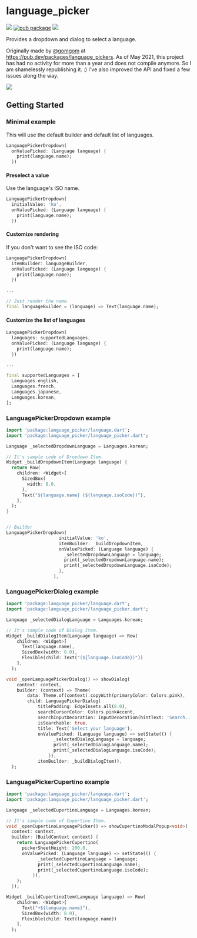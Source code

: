 # language_picker

![](https://img.shields.io/github/license/atn832/language_picker.svg)
[![pub package](https://img.shields.io/pub/v/language_picker.svg)](https://pub.dartlang.org/packages/language_picker)
![](https://img.shields.io/github/languages/code-size/atn832/language_picker.svg)

Provides a dropdown and dialog to select a language.

Originally made by [@gomgom](https://github.com/gomgom) at https://pub.dev/packages/language_pickers. As of May 2021, this project has had no activity for more than a year and does not compile anymore. So I am shamelessly republishing it. :) I've also improved the API and fixed a few issues along the way.

![](art/example.gif)

## Getting Started

### Minimal example

This will use the default builder and default list of languages.

```dart
LanguagePickerDropdown(
  onValuePicked: (Language language) {
    print(language.name);
  })
```

#### Preselect a value

Use the language's ISO name.

```dart
LanguagePickerDropdown(
  initialValue: 'ko',
  onValuePicked: (Language language) {
    print(language.name);
  })
```

#### Customize rendering

If you don't want to see the ISO code:

```dart
LanguagePickerDropdown(
  itemBuilder: languageBuilder,
  onValuePicked: (Language language) {
    print(language.name);
  })

...

// Just render the name.
final languageBuilder = (language) => Text(language.name);
```

#### Customize the list of languages

```dart
LanguagePickerDropdown(
  languages: supportedLanguages,
  onValuePicked: (Language language) {
    print(language.name);
  })

...

final supportedLanguages = [
  Languages.english,
  Languages.french,
  Languages.japanese,
  Languages.korean,
];
```

### LanguagePickerDropdown example

```dart
import 'package:language_picker/language.dart';
import 'package:language_picker/language_picker.dart';

Language _selectedDropdownLanguage = Languages.korean;

// It's sample code of Dropdown Item.
Widget _buildDropdownItem(Language language) {
  return Row(
    children: <Widget>[
      SizedBox(
        width: 8.0,
      ),
      Text("${language.name} (${language.isoCode})"),
    ],
  );
}


// Builder
LanguagePickerDropdown(
                    initialValue: 'ko',
                    itemBuilder: _buildDropdownItem,
                    onValuePicked: (Language language) {
                      _selectedDropdownLanguage = language;
                      print(_selectedDropdownLanguage.name);
                      print(_selectedDropdownLanguage.isoCode);
                    },
                  ),
```

### LanguagePickerDialog example

```dart
import 'package:language_picker/language.dart';
import 'package:language_picker/language_picker.dart';

Language _selectedDialogLanguage = Languages.korean;

// It's sample code of Dialog Item.
Widget _buildDialogItem(Language language) => Row(
    children: <Widget>[
      Text(language.name),
      SizedBox(width: 8.0),
      Flexible(child: Text("(${language.isoCode})"))
    ],
  );

void _openLanguagePickerDialog() => showDialog(
    context: context,
    builder: (context) => Theme(
        data: Theme.of(context).copyWith(primaryColor: Colors.pink),
        child: LanguagePickerDialog(
            titlePadding: EdgeInsets.all(8.0),
            searchCursorColor: Colors.pinkAccent,
            searchInputDecoration: InputDecoration(hintText: 'Search...'),
            isSearchable: true,
            title: Text('Select your language'),
            onValuePicked: (Language language) => setState(() {
                  _selectedDialogLanguage = language;
                  print(_selectedDialogLanguage.name);
                  print(_selectedDialogLanguage.isoCode);
                }),
            itemBuilder: _buildDialogItem)),
  );
```

### LanguagePickerCupertino example

```dart
import 'package:language_picker/language.dart';
import 'package:language_picker/language_picker.dart';

Language _selectedCupertinoLanguage = Languages.korean;

// It's sample code of Cupertino Item.
void _openCupertinoLanguagePicker() => showCupertinoModalPopup<void>(
  context: context,
  builder: (BuildContext context) {
    return LanguagePickerCupertino(
      pickerSheetHeight: 200.0,
      onValuePicked: (Language language) => setState(() {
            _selectedCupertinoLanguage = language;
            print(_selectedCupertinoLanguage.name);
            print(_selectedCupertinoLanguage.isoCode);
          }),
    );
  });

Widget _buildCupertinoItem(Language language) => Row(
    children: <Widget>[
      Text("+${language.name}"),
      SizedBox(width: 8.0),
      Flexible(child: Text(language.name))
    ],
  );
```
